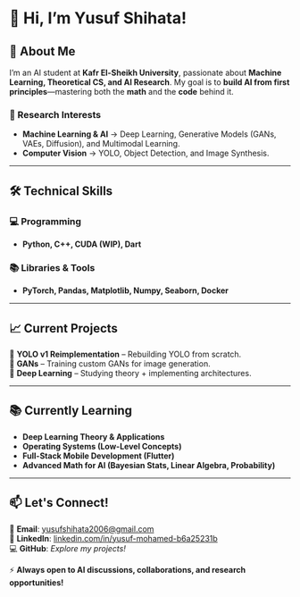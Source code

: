  # 👋 **Hi, I’m Yusuf Shihata!**  

## 🚀 **About Me**  
I’m an AI student at **Kafr El-Sheikh University**, passionate about **Machine Learning, Theoretical CS, and AI Research**. My goal is to **build AI from first principles**—mastering both the **math** and the **code** behind it.  

### **🔬 Research Interests**  
- **Machine Learning & AI** → Deep Learning, Generative Models (GANs, VAEs, Diffusion), and Multimodal Learning.  
 - **Computer Vision** → YOLO, Object Detection, and Image Synthesis.  

---

## 🛠️ **Technical Skills**  
### **💻 Programming**  
- **Python, C++, CUDA (WIP), Dart**  

### **📚 Libraries & Tools**  
- **PyTorch, Pandas, Matplotlib, Numpy, Seaborn, Docker**  

---

## 📈 **Current Projects**  
🔹 **YOLO v1 Reimplementation** – Rebuilding YOLO from scratch.  
🔹 **GANs** – Training custom GANs for image generation.  
🔹 **Deep Learning** – Studying theory + implementing architectures.  

---

## 📚 **Currently Learning**  
- **Deep Learning Theory & Applications**  
- **Operating Systems (Low-Level Concepts)**  
- **Full-Stack Mobile Development (Flutter)**  
- **Advanced Math for AI (Bayesian Stats, Linear Algebra, Probability)**  

---

## 📫 **Let's Connect!**  
📩 **Email**: yusufshihata2006@gmail.com  
🔗 **LinkedIn**: [linkedin.com/in/yusuf-mohamed-b6a25231b](https://www.linkedin.com/in/yusuf-mohamed-b6a25231b)  
💻 **GitHub**: *Explore my projects!*  

⚡ **Always open to AI discussions, collaborations, and research opportunities!**  
